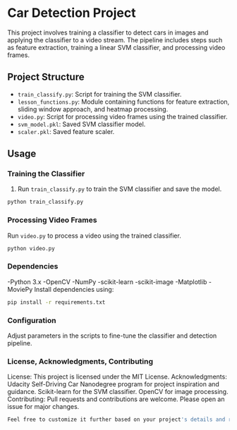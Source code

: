 # Car Detection Project

This project involves training a classifier to detect cars in images and applying the classifier to a video stream. The pipeline includes steps such as feature extraction, training a linear SVM classifier, and processing video frames.

## Project Structure

- `train_classify.py`: Script for training the SVM classifier.
- `lesson_functions.py`: Module containing functions for feature extraction, sliding window approach, and heatmap processing.
- `video.py`: Script for processing video frames using the trained classifier.
- `svm_model.pkl`: Saved SVM classifier model.
- `scaler.pkl`: Saved feature scaler.

## Usage

### Training the Classifier

1. Run `train_classify.py` to train the SVM classifier and save the model.

```bash
python train_classify.py
```

### Processing Video Frames
Run `video.py` to process a video using the trained classifier.

```bash
python video.py
```

### Dependencies
-Python 3.x
-OpenCV
-NumPy
-scikit-learn
-scikit-image
-Matplotlib
-MoviePy
Install dependencies using:
```bash
pip install -r requirements.txt
```

### Configuration
Adjust parameters in the scripts to fine-tune the classifier and detection pipeline.

### License, Acknowledgments, Contributing
License: This project is licensed under the MIT License.
Acknowledgments: Udacity Self-Driving Car Nanodegree program for project inspiration and guidance. Scikit-learn for the SVM classifier. OpenCV for image processing.
Contributing: Pull requests and contributions are welcome. Please open an issue for major changes.

```bash
Feel free to customize it further based on your project's details and requirements.
```
